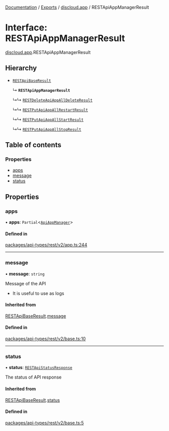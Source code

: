 [Documentation](../README.md) / [Exports](../modules.md) / [discloud.app](../modules/discloud_app.md) / RESTApiAppManagerResult

# Interface: RESTApiAppManagerResult

[discloud.app](../modules/discloud_app.md).RESTApiAppManagerResult

## Hierarchy

- [`RESTApiBaseResult`](discloud_app.RESTApiBaseResult.md)

  ↳ **`RESTApiAppManagerResult`**

  ↳↳ [`RESTDeleteApiAppAllDeleteResult`](discloud_app.RESTDeleteApiAppAllDeleteResult.md)

  ↳↳ [`RESTPutApiAppAllRestartResult`](discloud_app.RESTPutApiAppAllRestartResult.md)

  ↳↳ [`RESTPutApiAppAllStartResult`](discloud_app.RESTPutApiAppAllStartResult.md)

  ↳↳ [`RESTPutApiAppAllStopResult`](discloud_app.RESTPutApiAppAllStopResult.md)

## Table of contents

### Properties

- [apps](discloud_app.RESTApiAppManagerResult.md#apps)
- [message](discloud_app.RESTApiAppManagerResult.md#message)
- [status](discloud_app.RESTApiAppManagerResult.md#status)

## Properties

### apps

• **apps**: `Partial`<[`ApiAppManager`](discloud_app.ApiAppManager.md)\>

#### Defined in

[packages/api-types/rest/v2/app.ts:244](https://github.com/discloud/discloud.app/blob/e5beb23/packages/api-types/rest/v2/app.ts#L244)

___

### message

• **message**: `string`

Message of the API
- It is useful to use as logs

#### Inherited from

[RESTApiBaseResult](discloud_app.RESTApiBaseResult.md).[message](discloud_app.RESTApiBaseResult.md#message)

#### Defined in

[packages/api-types/rest/v2/base.ts:10](https://github.com/discloud/discloud.app/blob/e5beb23/packages/api-types/rest/v2/base.ts#L10)

___

### status

• **status**: [`RESTApiStatusResponse`](../modules/discloud_app.md#restapistatusresponse)

The status of API response

#### Inherited from

[RESTApiBaseResult](discloud_app.RESTApiBaseResult.md).[status](discloud_app.RESTApiBaseResult.md#status)

#### Defined in

[packages/api-types/rest/v2/base.ts:5](https://github.com/discloud/discloud.app/blob/e5beb23/packages/api-types/rest/v2/base.ts#L5)
